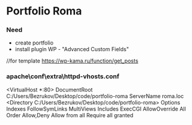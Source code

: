 # Portfolio Roma

### Need
* create portfolio
* install plugin WP - "Advanced Custom Fields"



//for template https://wp-kama.ru/function/get_posts



### apache\conf\extra\httpd-vhosts.conf

<VirtualHost *:80>
    DocumentRoot C:/Users/Bezrukov/Desktop/code/portfolio-roma
    ServerName roma.loc
    <Directory C:/Users/Bezrukov/Desktop/code/portfolio-roma>
        Options Indexes FollowSymLinks MultiViews Includes ExecCGI
        AllowOverride All
        Order Allow,Deny
        Allow from all
        Require all granted
    </Directory>
</VirtualHost>